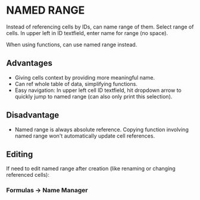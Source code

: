 # NAMED RANGE

Instead of referencing cells by IDs, can name range of them. Select range of cells. In upper left in ID textfield, enter name for range (no space).

When using functions, can use named range instead.

## Advantages

* Giving cells context by providing more meaningful name.
* Can ref whole table of data, simplifying functions.
* Easy navigation: In upper left cell ID textfield, hit dropdown arrow to quickly jump to named range (can also only print this selection).

## Disadvantage

* Named range is always absolute reference. Copying function involving named range won't automatically update cell references.

## Editing

If need to edit named range after creation (like renaming or changing referenced cells):

### Formulas &rarr; Name Manager
